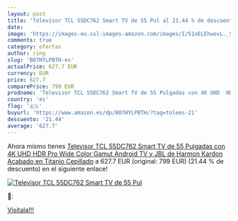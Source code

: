 ```yaml
---
layout: post
title: 'Televisor TCL 55DC762 Smart TV de 55 Pul al 21.44 % de descuento'
date: 
image: 'https://images-eu.ssl-images-amazon.com/images/I/51oELEhwovL._SL200_.jpg'
comments: true
category: ofertas
author: ring
slug: 'B07HYLPBTH-es'
actualPrice: 627.7 EUR
currency: EUR
price: 627.7
comparePrice: 799 EUR
prodname: 'Televisor TCL 55DC762 Smart TV de 55 Pulgadas con 4K UHD  HDR Pro  Wide Color Gamut  Android TV y JBL de Harmon Kardon  Acabado en Titanio Cepillado'
country: 'es'
flag: '🇪🇸'
buyurl: 'https://www.amazon.es/dp/B07HYLPBTH/?tag=tolees-21'
descuento: '21.44'
average: '627.7'
---
```


Ahora mismo tienes [Televisor TCL 55DC762 Smart TV de 55 Pulgadas con 4K UHD  HDR Pro  Wide Color Gamut  Android TV y JBL de Harmon Kardon  Acabado en Titanio Cepillado](https://www.amazon.es/dp/B07HYLPBTH/?tag=tolees-21) a 627.7 EUR (original: 799 EUR) (21.44 %  de descuento) en el siguiente enlace!

[![Televisor TCL 55DC762 Smart TV de 55 Pul](https://images-eu.ssl-images-amazon.com/images/I/51oELEhwovL._SL200_.jpg)](https://www.amazon.es/dp/B07HYLPBTH/?tag=tolees-21)

🔎:


[Visítala!!!](https://www.amazon.es/dp/B07HYLPBTH/?tag=tolees-21)
